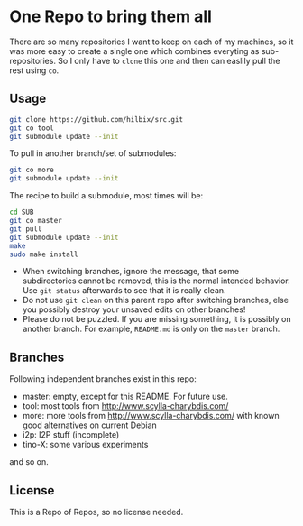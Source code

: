 One Repo to bring them all
==========================

There are so many repositories I want to keep on each of my machines, so it was more easy to create a single one which combines everyting as sub-repositories.  So I only have to `clone` this one and then can easlily pull the rest using `co`.


Usage
-----

```bash
git clone https://github.com/hilbix/src.git
git co tool
git submodule update --init
```

To pull in another branch/set of submodules:
```bash
git co more
git submodule update --init
```

The recipe to build a submodule, most times will be:
```bash
cd SUB
git co master
git pull
git submodule update --init
make
sudo make install
```

- When switching branches, ignore the message, that some subdirectories cannot be removed, this is the normal intended behavior.  Use `git status` afterwards to see that it is really clean.
- Do not use `git clean` on this parent repo after switching branches, else you possibly destroy your unsaved edits on other branches!
- Please do not be puzzled.  If you are missing something, it is possibly on another branch.  For example, `README.md` is only on the `master` branch.


Branches
--------

Following independent branches exist in this repo:

- master: empty, except for this README.  For future use.
- tool: most tools from http://www.scylla-charybdis.com/
- more: more tools from http://www.scylla-charybdis.com/ with known good alternatives on current Debian
- i2p: I2P stuff (incomplete)
- tino-X: some various experiments

and so on.


License
-------

This is a Repo of Repos, so no license needed.
